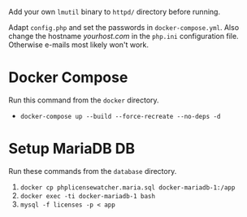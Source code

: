 
Add your own `lmutil` binary to `httpd/` directory before running.

Adapt `config.php` and set the passwords in `docker-compose.yml`.
Also change the hostname *yourhost.com* in the `php.ini` configuration
file. Otherwise e-mails most likely won't work.

# Docker Compose
Run this command from the `docker` directory.

* `docker-compose up --build --force-recreate --no-deps -d`

# Setup MariaDB DB
Run these commands from the `database` directory.

1. `docker cp phplicensewatcher.maria.sql docker-mariadb-1:/app`
2. `docker exec -ti docker-mariadb-1 bash`
3. `mysql -f licenses -p < app`
